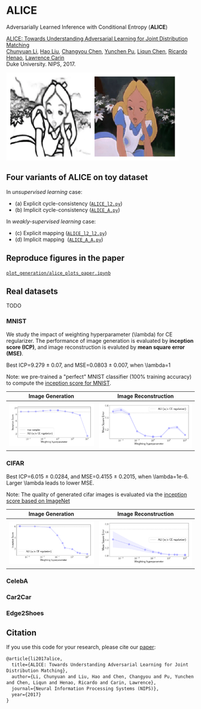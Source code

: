 # ALICE
Adversarially Learned Inference with Conditional Entropy (**ALICE**)

[ALICE: Towards Understanding Adversarial Learning for Joint Distribution Matching](https://arxiv.org/abs/1709.01215)  
 [Chunyuan Li](http://chunyuan.li/),
 [Hao Liu](https://hliu96.github.io/), 
 [Changyou Chen](https://www.cse.buffalo.edu/~changyou/), 
 [Yunchen Pu](https://scholar.google.com/citations?user=ftW7RoAAAAAJ&hl=en), 
 [Liqun Chen](https://scholar.google.com/citations?user=T9T8Il0AAAAJ&hl=en), 
 [Ricardo Henao](https://scholar.google.com/citations?user=p_mm4-YAAAAJ),
 [Lawrence Carin](http://people.ee.duke.edu/~lcarin/)  
 Duke University. NIPS, 2017.

![](/plot_generation/figures_alice/alice_log_movie.gif)


## Four variants of ALICE on toy dataset
In *unsupervised learning* case: 

- (a) Explicit cycle-consistency ([`ALICE_l2.py`](/toy_data/ALICE_l2.py)) 
- (b) Implicit cycle-consistency ([`ALICE_A.py`](/toy_data/ALICE_A.py))

In *weakly-supervised learning* case:

- (c) Explicit mapping  ([`ALICE_l2_l2.py`](/toy_data/ALICE_l2_l2.py)) 
- (d) Implicit mapping  ([`ALICE_A_A.py`](/toy_data/ALICE_A_A.py)) 

## Reproduce figures in the paper

[`plot_generation/alice_plots_paper.ipynb`](./plot_generation/alice_plots_paper.ipynb)

## Real datasets

TODO
### MNIST
We study the impact of weighting hyperparameter (\lambda) for CE regularizer. The performance of image generation is evaluated by **inception score (ICP)**, and image reconstruction is evaluted by **mean square error (MSE)**.

Best ICP=9.279 ± 0.07, and MSE=0.0803 ± 0.007, when \lambda=1

Note: we pre-trained a "perfect" MNIST classifier (100\% training accuracy) to compute the [inception score for MNIST](https://github.com/ChunyuanLI/MNIST_Inception_Score).

Image Generation             |  Image Reconstruction
:-------------------------:|:-------------------------:
![](/plot_generation/figures/mnist_icp_weighting.png)  |  ![](/plot_generation/figures/mnist_mse_weighting.png)

### CIFAR

Best ICP=6.015 ± 0.0284, and MSE=0.4155 ± 0.2015, when \lambda=1e-6. Larger \lambda leads to lower MSE.

Note: The quality of generated cifar images is evaluated via the [inception score based on ImageNet](https://github.com/openai/improved-gan/tree/master/inception_score)

Image Generation             |  Image Reconstruction
:-------------------------:|:-------------------------:
![](/plot_generation/figures/cifar_icp_weighting.png)  |  ![](/plot_generation/figures/cifar_mse_weighting.png)


### CelebA
### Car2Car
### Edge2Shoes


## Citation
If you use this code for your research, please cite our [paper](https://arxiv.org/abs/1709.01215):

```
@article{li2017alice,
  title={ALICE: Towards Understanding Adversarial Learning for Joint Distribution Matching},
  author={Li, Chunyuan and Liu, Hao and Chen, Changyou and Pu, Yunchen and Chen, Liqun and Henao, Ricardo and Carin, Lawrence},
  journal={Neural Information Processing Systems (NIPS)},
  year={2017}
}
```
